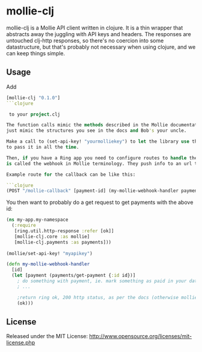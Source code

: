 # mollie-clj

mollie-clj is a Mollie API client written in clojure. It is a thin wrapper that abstracts away the
juggling with API keys and headers. The responses are untouched clj-http responses, so there's no
coercion into some datastructure, but that's probably not necessary when using clojure, and we can keep
things simple.

## Usage

Add 

```clojure
[mollie-clj "0.1.0"]
```clojure

 to your project.clj

The function calls mimic the methods described in the Mollie documentation. And since in clojure we work with data preferably,
just mimic the structures you see in the docs and Bob's your uncle.

Make a call to (set-api-key! "yourmolliekey") to let the library use this key, without the need
to pass it in all the time.

Then, if you have a Ring app you need to configure routes to handle the callback of the Mollie payment, which
is called the webhook in Mollie terminology. They push info to an url that you configure in your Mollie profile. 

Example route for the callback can be like this:

```clojure
(POST "/mollie-callback" [payment-id] (my-mollie-webhook-handler payment-id))
```

You then want to probably do a get request to get payments with the above id:

```clojure
(ns my-app.my-namespace
  (:require 
   [ring.util.http-response :refer [ok]]
   [mollie-clj.core :as mollie]
   [mollie-clj.payments :as payments]))
    
(mollie/set-api-key! "myapikey")

(defn my-mollie-webhook-handler
  [id]
  (let [payment (payments/get-payment {:id id})]
    ; do something with payment, ie. mark something as paid in your database
    ; ...

    ;return ring ok, 200 http status, as per the docs (otherwise mollie will retry this a few times)
    (ok)))
```

## License

Released under the MIT License: http://www.opensource.org/licenses/mit-license.php

